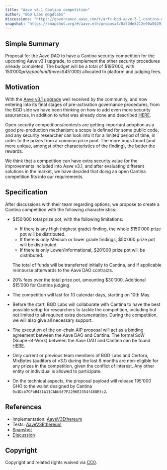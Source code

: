 ```yaml
---
title: "Aave v3.1 Cantina competition"
author: "BGD Labs @bgdlabs"
discussions: "https://governance.aave.com/t/arfc-bgd-aave-3-1-cantina-competition/17485"
snapshot: "https://snapshot.org/#/aave.eth/proposal/0x79de5212e90a562918f72d47809bba5af1221cce4a8cd6dd38b89f38984e90ee"
---
```


## Simple Summary

Proposal for the Aave DAO to have a Cantina security competition for the upcoming Aave v3.1 upgrade, to complement the other security procedures already completed.
The budget will be a total of $195’000, with $150’000 prize pool and the rest ($45'000) allocated to platform and judging fees.

## Motivation

With the [Aave v3.1 upgrade](https://governance.aave.com/t/bgd-aave-v3-1-and-aave-origin/17305) well received by the community, and now entering into its final stages of pre-activation governance procedures, from the BGD side we have been thinking on how to add even more security assurances, in addition to what was already done and described [HERE](https://governance.aave.com/t/bgd-aave-v3-1-and-aave-origin/17305#security-16).

Open security competitions/contests are getting important adoption as a good pre-production mechanism: a scope is defined for some public code, and any security researcher can look into it for a limited period of time, in order to the prizes from a common prize pool. The more bugs found (and more unique, amongst other characteristics of the finding), the better the rewards.

We think that a competition can have extra security value for the improvements included into Aave v3.1, and after evaluating different solutions in the market, we have decided that doing an open Cantina competition fits into our requirements.

## Specification

After discussions with their team regarding options, we propose to create a Cantina competition with the following characteristics:

- $150’000 total prize pot, with the following limitations:

  - If there is any High (highest grade) finding, the whole $150’000 prize pot will be distributed.
  - If there is only Medium or lower grade findings, $50’000 prize pot will be distributed.
  - If there is only Lower/Informational, $20’000 prize pot will be distributed.
  
  The total of funds will be transferred initially to Cantina, and if applicable reimburse afterwards to the Aave DAO contracts.

- 20% fees over the total prize pot, amounting $30’000. Additional $15’000 for Cantina judging.

- The competition will last for 10 calendar days, starting on 10th May.

- Before the start, BGD Labs will collaborate with Cantina to have the best possible setup for researchers to tackle the competition, including but not limited to all required extra documentation. During the competition, we will also give all necessary support.

- The execution of the on-chain AIP proposal will act as a binding agreement between the Aave DAO and Cantina. The formal SoW (Scope-of-Work) between the Aave DAO and Cantina can be found [HERE]().

- Only current or previous team members of BGD Labs and Certora, MixBytes (auditors of v3.1) during the last 6 months are non-eligible for any prizes in the competition, given the conflict of interest. Any other entity or individual is allowed to participate.

- On the technical aspects, the proposal payload will release 195'000 GHO to the wallet designed by Cantina `0x3Dcb7CFbB431A11CAbb6f7F2296E2354f488Efc2`.

## References

- Implementation: [AaveV3Ethereum](https://github.com/bgd-labs/aave-proposals-v3/blob/main/src/20240503_AaveV3Ethereum_AaveV31CantinaCompetition/AaveV3Ethereum_AaveV31CantinaCompetition_20240503.sol)
- Tests: [AaveV3Ethereum](https://github.com/bgd-labs/aave-proposals-v3/blob/main/src/20240503_AaveV3Ethereum_AaveV31CantinaCompetition/AaveV3Ethereum_AaveV31CantinaCompetition_20240503.t.sol)
- [Snapshot](https://snapshot.org/#/aave.eth/proposal/0x79de5212e90a562918f72d47809bba5af1221cce4a8cd6dd38b89f38984e90ee)
- [Discussion](https://governance.aave.com/t/arfc-bgd-aave-3-1-cantina-competition/17485)

## Copyright

Copyright and related rights waived via [CC0](https://creativecommons.org/publicdomain/zero/1.0/).
